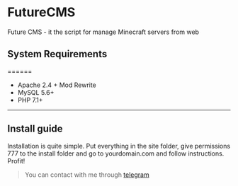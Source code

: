 # FutureCMS
Future CMS - it the script for manage Minecraft servers from web

## System Requirements
======
* Apache 2.4 + Mod Rewrite
* MySQL 5.6+
* PHP 7.1+


---

## Install guide
Installation is quite simple. Put everything in the site folder, give permissions 777 to the install folder and go to yourdomain.com and follow instructions. Profit!

> You can contact with me through [telegram](http://t.me/renaay)
